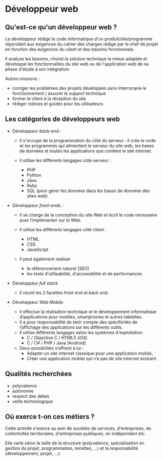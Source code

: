 # Développeur web
## Qu'est-ce qu'un développeur web ?
Le développeur rédige le code informatique d'un produit/site/programme répondant aux exigences du cahier des charges rédigé par le chef de projet en fonction des exigences du client et des besoins fonctionnels. 

Il analyse les besoins, choisit la solution technique la mieux adaptée et développe les fonctionnalités du site web ou de l'application web de sa phase d'étude à son intégration. 

Autres missions :
- corriger les problèmes des projets développés sans interrompre le fonctionnement / assurer le support technique
- former le client à la réception du site
- rédiger notices et guides pour les utilisateurs

## Les catégories de développeurs web
- Développeur *back-end* :
    - Il s'occupe de la programmation du côté du serveur : il crée le code et les programmes qui alimentent le serveur du site web, les bases de données et toutes les applications que contient le site internet.
    - Il utilise les différents langages côté serveur : 

        - PHP
        - Python
        - Java
        - Ruby
        - SQL (pour gérer les données dans les bases de données des sites web)


- Développeur *front-end*s :
    - Il se charge de la conception du site Web et écrit le code nécessaire pour l’implémenter sur le Web. 
    - Il utilise les différents langages côté client : 

        - HTML
        - CSS
        - JavaScript


    - Il peut également réaliser
        - le référencement naturel (SEO)
        - les tests d'utilisabilité, d'accessibilité et de performances


- Développeur *full stack*
    - Il réunit les 2 facettes front end et back end.

- Développeur *Web Mobile*
    - Il effectue la réalisation technique et le développement informatique d’applications pour mobiles, smartphones et autres tablettes.
    - Il a pour responsabilité de tenir compte des spécificités de l’affichage des applications sur les différents outils.
    - Il utilise différents langages selon les systèmes d'exploitation
        - C / Objective C / HTML5 (iOS)
        - C / C# / PHP / Java (Android)
    - Deux possibilités s’offrent à lui :
        - Adapter un site internet classique pour une application mobile,
        - Créer une application mobile qui n’a pas de site internet existant.


## Qualités recherchées
- polyvalence
- autonomie
- respect des délais
- veille technologique

## Où exerce t-on ces métiers ?
Cette activité s'exerce au sein de sociétés de services, d'entreprises, de collectivités territoriales, d'entreprises publiques, en indépendant etc.

Elle varie selon la taille de la structure (polyvalence, spécialisation en gestion du projet, programmation, recettes, ...) et la responsabilité (développement, projet, ...).




